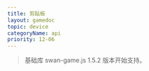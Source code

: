 ```yaml
---
title: 剪贴板
layout: gamedoc
topic: device
categoryName: api
priority: 12-06
---
```


> 基础库 swan-game.js 1.5.2 版本开始支持。

<!-- md game/api/device/_clipboardContext/setClipboardData.md -->
<!-- md game/api/device/_clipboardContext/getClipboardData.md -->
